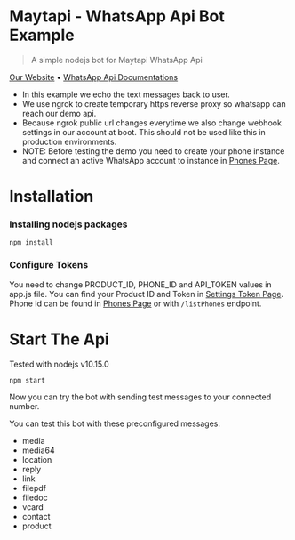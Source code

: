 # Maytapi - WhatsApp Api Bot Example

> A simple nodejs bot for Maytapi WhatsApp Api

[Our Website](https://maytapi.com/) • [WhatsApp Api Documentations](https://maytapi.com/whatsapp-api-documentation)

- In this example we echo the text messages back to user.
- We use ngrok to create temporary https reverse proxy so whatsapp can reach our demo api.
- Because ngrok public url changes everytime we also change webhook settings in our account at boot. This should not be used like this in production environments.
- NOTE: Before testing the demo you need to create your phone instance and connect an active WhatsApp account to instance in [Phones Page](https://console.maytapi.com/).

# Installation

### Installing nodejs packages

`npm install`

### Configure Tokens

You need to change PRODUCT_ID, PHONE_ID and API_TOKEN values in app.js file. You can find your Product ID and Token in [Settings Token Page](https://console.maytapi.com/settings/token). Phone Id can be found in [Phones Page](https://console.maytapi.com/) or with `/listPhones` endpoint.

# Start The Api

Tested with nodejs v10.15.0

`npm start`

Now you can try the bot with sending test messages to your connected number.

You can test this bot with these preconfigured messages:

- media
- media64
- location
- reply
- link
- filepdf
- filedoc
- vcard
- contact
- product
